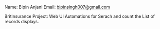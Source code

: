 Name: Bipin Anjani
Email: bipinsingh007@gmail.com

BritInsurance Project:
Web UI Automations for Serach and count the List of records displays.
